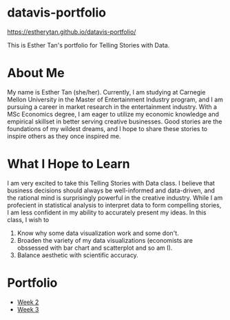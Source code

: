 # datavis-portfolio

https://estherytan.github.io/datavis-portfolio/

This is Esther Tan's portfolio for Telling Stories with Data. 

# About Me
My name is Esther Tan (she/her). Currently, I am studying at Carnegie Mellon University in the Master of Entertainment Industry program, and I am pursuing a career in market research in the entertainment industry. With a MSc Economics degree, I am eager to utilize my economic knowledge and empirical skillset in better serving creative businesses. Good stories are the foundations of my wildest dreams, and I hope to share these stories to inspire others as they once inspired me. 

# What I Hope to Learn
I am very excited to take this Telling Stories with Data class. I believe that business decisions should always be well-informed and data-driven, and the rational mind is surprisingly powerful in the creative industry. While I am profecient in statistical analysis to interpret data to form compelling stories, I am less confident in my ability to accurately present my ideas. In this class, I wish to 

1. Know why some data visualization work and some don't. 
2. Broaden the variety of my data visualizations (economists are obssessed with bar chart and scatterplot and so am I).
3. Balance aesthetic with scientific accuracy. 

# Portfolio
- [Week 2](https://estherytan.github.io/datavis-portfolio/week2)
- [Week 3](https://estherytan.github.io/datavis-portfolio/week3)

